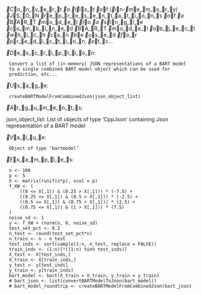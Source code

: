 _C_o_n_v_e_r_t _a _l_i_s_t _o_f (_i_n-_m_e_m_o_r_y) _J_S_O_N _r_e_p_r_e_s_e_n_t_a_t_i_o_n_s _o_f _a _B_A_R_T _m_o_d_e_l _t_o _a
_s_i_n_g_l_e _c_o_m_b_i_n_e_d _B_A_R_T _m_o_d_e_l _o_b_j_e_c_t _w_h_i_c_h _c_a_n _b_e _u_s_e_d _f_o_r _p_r_e_d_i_c_t_i_o_n,
_e_t_c...

_D_e_s_c_r_i_p_t_i_o_n:

     Convert a list of (in-memory) JSON representations of a BART model
     to a single combined BART model object which can be used for
     prediction, etc...

_U_s_a_g_e:

     createBARTModelFromCombinedJson(json_object_list)
     
_A_r_g_u_m_e_n_t_s:

json_object_list: List of objects of type ‘CppJson’ containing Json
          representation of a BART model

_V_a_l_u_e:

     Object of type ‘bartmodel’

_E_x_a_m_p_l_e_s:

     n <- 100
     p <- 5
     X <- matrix(runif(n*p), ncol = p)
     f_XW <- (
         ((0 <= X[,1]) & (0.25 > X[,1])) * (-7.5) + 
         ((0.25 <= X[,1]) & (0.5 > X[,1])) * (-2.5) + 
         ((0.5 <= X[,1]) & (0.75 > X[,1])) * (2.5) + 
         ((0.75 <= X[,1]) & (1 > X[,1])) * (7.5)
     )
     noise_sd <- 1
     y <- f_XW + rnorm(n, 0, noise_sd)
     test_set_pct <- 0.2
     n_test <- round(test_set_pct*n)
     n_train <- n - n_test
     test_inds <- sort(sample(1:n, n_test, replace = FALSE))
     train_inds <- (1:n)[!((1:n) %in% test_inds)]
     X_test <- X[test_inds,]
     X_train <- X[train_inds,]
     y_test <- y[test_inds]
     y_train <- y[train_inds]
     bart_model <- bart(X_train = X_train, y_train = y_train)
     # bart_json <- list(convertBARTModelToJson(bart_model))
     # bart_model_roundtrip <- createBARTModelFromCombinedJson(bart_json)
     
